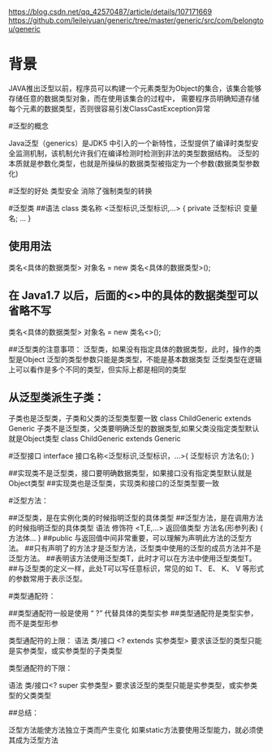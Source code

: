 https://blog.csdn.net/qq_42570487/article/details/107171669
https://github.com/leileiyuan/generic/tree/master/generic/src/com/belongtou/generic

# 背景
JAVA推出泛型以前，程序员可以构建一个元素类型为Object的集合，该集合能够存储任意的数据类型对象，而在使用该集合的过程中，
需要程序员明确知道存储每个元素的数据类型，否则很容易引发ClassCastException异常


#泛型的概念

Java泛型（generics）是JDK5 中引入的一个新特性，泛型提供了编译时类型安全监测机制，该机制允许我们在编译检测时检测到非法的类型数据结构。
泛型的本质就是参数化类型，也就是所操纵的数据类型被指定为一个参数(数据类型参数化)

#泛型的好处
类型安全
消除了强制类型的转换


#泛型类
##语法
class 类名称 <泛型标识,泛型标识,...> {
	private 泛型标识 变量名;
	...
}

## 使用用法
类名<具体的数据类型> 对象名 = new 类名<具体的数据类型>();

## 在 Java1.7 以后，后面的<>中的具体的数据类型可以省略不写
类名<具体的数据类型> 对象名 = new 类名<>();

##泛型类的注意事项：
泛型类，如果没有指定具体的数据类型，此时，操作的类型是Object
泛型的类型参数只能是类类型，不能是基本数据类型
泛型类型在逻辑上可以看作是多个不同的类型，但实际上都是相同的类型

## 从泛型类派生子类：
子类也是泛型类，子类和父类的泛型类型要一致
class ChildGeneric<T> extends Generic<T>
子类不是泛型类，父类要明确泛型的数据类型,如果父类没指定类型默认就是Object类型
class ChildGeneric extends Generic<String>

#泛型接口
interface 接口名称<泛型标识,泛型标识，...>{
	泛型标识 方法名();
}

##实现类不是泛型类，接口要明确数据类型，如果接口没有指定类型默认就是Object类型
##实现类也是泛型类，实现类和接口的泛型类型要一致

#泛型方法：
 
 ##泛型类，是在实例化类的时候指明泛型的具体类型
 ##泛型方法，是在调用方法的时候指明泛型的具体类型
 语法
 修饰符 <T,E,...> 返回值类型 方法名(形参列表) {
 	方法体...
 }
##public 与返回值中间非常重要，可以理解为声明此方法的泛型方法。
##只有声明了的方法才是泛型方法，泛型类中使用的泛型的成员方法并不是泛型方法。
##表明该方法使用泛型类T，此时才可以在方法中使用泛型类型T。
##与泛型类的定义一样，此处T可以写任意标识，常见的如 T、 E、 K、 V 等形式的参数常用于表示泛型。

#类型通配符：
 
##类型通配符一般是使用 “ ?” 代替具体的类型实参
##类型通配符是类型实参，而不是类型形参

类型通配符的上限：
语法
类/接口 <? extends 实参类型>
要求该泛型的类型只能是实参类型，或实参类型的子类类型

类型通配符的下限：

语法
类/接口<? super 实参类型>
要求该泛型的类型只能是实参类型，或实参类型的父类类型

##总结：
  
  泛型方法能使方法独立于类而产生变化
  如果static方法要使用泛型能力，就必须使其成为泛型方法